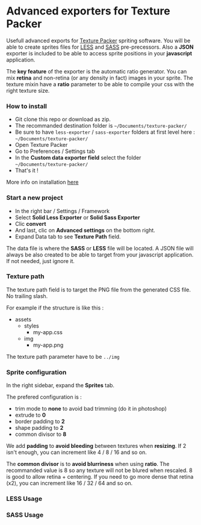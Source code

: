 # Advanced exporters for Texture Packer

Usefull advanced exports for [Texture Packer](https://www.codeandweb.com/texturepacker) spriting software. You will be able to create sprites files for [LESS](http://lesscss.org/) and [SASS](http://sass-lang.com/) pre-precessors. Also a **JSON** exporter is included to be able to access sprite positions in your **javascript** application.

The **key feature** of the exporter is the automatic ratio generator. You can mix **retina** and non-retina (or any density in fact) images in your sprite. The texture mixin have a **ratio** parameter to be able to compile your css with the right texture size.


### How to install

- Git clone this repo or download as zip.
- The recommanded destination folder is `~/Documents/texture-packer/`
- Be sure to have `less-exporter` / `sass-exporter` folders at first level here : `~/Documents/texture-packer/`
- Open Texture Packer
- Go to Preferences / Settings tab
- In the **Custom data exporter field** select the folder `~/Documents/texture-packer/`
- That's it !

More info on installation [here](https://www.codeandweb.com/texturepacker/documentation)


### Start a new project

- In the right bar / Settings / Framework
- Select **Solid Less Exporter** or **Solid Sass Exporter**
- Clic **convert**
- And last, clic on **Advanced settings** on the bottom right.
- Expand Data tab to see **Texture Path** field.

The data file is where the **SASS** or **LESS** file will be located.
A JSON file will always be also created to be able to target from your javascript application. If not needed, just ignore it.


### Texture path

The texture path field is to target the PNG file from the generated CSS file. No trailing slash.

For example if the structure is like this :
- assets
    - styles
        - my-app.css
    - img
        - my-app.png

The texture path parameter have to be `../img`


### Sprite configuration

In the right sidebar, expand the **Sprites** tab.

The prefered configuration is :
- trim mode to **none** to avoid bad trimming (do it in photoshop)
- extrude to **0**
- border padding to **2**
- shape padding to **2**
- common divisor to **8**

We add **padding** to **avoid bleeding** between textures when **resizing**. If 2 isn't enough, you can increment like 4 / 8 / 16 and so on.

The **common divisor** is to **avoid blurriness** when using **ratio**. The recommanded value is 8 so any texture will not be blured when rescaled. 8 is good to allow retina + centering. If you need to go more dense that retina (x2), you can increment like 16 / 32 / 64 and so on.



### LESS Usage


### SASS Usage
